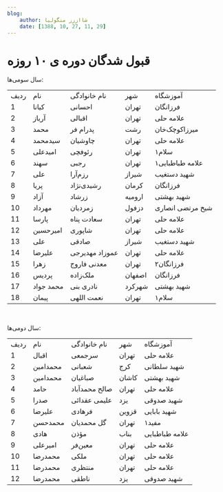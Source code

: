 ```yaml
---
blog:
    author: شااززز منگولیا
    date: [1388, 10, 27, 11, 29]
---
```

# قبول شدگان دوره ی ۱۰ روزه

<div class="cnt">
<p>سال سومی‌ها:</p>
<table align="baseline" cellpadding="1" cellspacing="1"><tbody>
<tr>
<td>ردیف</td>
<td>نام</td>
<td>نام خانوادگی</td>
<td>شهر</td>
<td>آموزشگاه</td>
</tr>
<tr>
<td>1</td>
<td>کیانا</td>
<td>احسانی</td>
<td>تهران</td>
<td>فرزانگان</td>
</tr>
<tr>
<td>2</td>
<td>آریاز</td>
<td>اقبالی</td>
<td>تهران</td>
<td>علامه حلی</td>
</tr>
<tr>
<td>3</td>
<td>محمد</td>
<td>پدرام فر</td>
<td>رشت</td>
<td>میرزاکوچک‌خان</td>
</tr>
<tr>
<td>4</td>
<td>سیدمحمد</td>
<td>چاوشیان</td>
<td>تهران</td>
<td>علامه حلی</td>
</tr>
<tr>
<td>5</td>
<td>امیدعلی</td>
<td>رئوفچی</td>
<td>تهران</td>
<td>سلام۱</td>
</tr>
<tr>
<td>6</td>
<td>سهند</td>
<td>رجبی</td>
<td>تهران</td>
<td>علامه طباطبایی۱</td>
</tr>
<tr>
<td>7</td>
<td>علی</td>
<td>رزم‌آرا</td>
<td>شیراز</td>
<td>شهید دستغیب</td>
</tr>
<tr>
<td>8</td>
<td>پریا</td>
<td>رشیدی‌نژاد</td>
<td>کرمان</td>
<td>فرزانگان</td>
</tr>
<tr>
<td>9</td>
<td>آزاد</td>
<td>زرشاد</td>
<td>ارومیه</td>
<td>شهید بهشتی</td>
</tr>
<tr>
<td>10</td>
<td>مهرداد</td>
<td>زمردیان</td>
<td>دزفول</td>
<td>شیخ مرتضی انصاری</td>
</tr>
<tr>
<td>11</td>
<td>پارسا</td>
<td>سعادت پناه</td>
<td>تهران</td>
<td>علامه حلی</td>
</tr>
<tr>
<td>12</td>
<td>امیرحسین</td>
<td>شاپوری</td>
<td>تهران</td>
<td>علامه حلی</td>
</tr>
<tr>
<td>13</td>
<td>علی</td>
<td>صادقی</td>
<td>شیراز</td>
<td>شهید دستغیب</td>
</tr>
<tr>
<td>14</td>
<td>علیرضا</td>
<td>عموزاد مهدیرجی</td>
<td>تهران</td>
<td>علامه حلی</td>
</tr>
<tr>
<td>15</td>
<td>زهرا</td>
<td>معدنی فاروج</td>
<td>تهران</td>
<td>فرزانگان۲</td>
</tr>
<tr>
<td>16</td>
<td>پردیس</td>
<td>ملک‌زاده</td>
<td>اصفهان</td>
<td>فرزانگان</td>
</tr>
<tr>
<td>17</td>
<td>محمد جواد</td>
<td>نادری بنی</td>
<td>شهرکرد</td>
<td>شهید بهشتی</td>
</tr>
<tr>
<td>18</td>
<td>پیمان</td>
<td>نعمت اللهی</td>
<td>تهران</td>
<td>سلام۱</td>
</tr>
</tbody></table>
<p><br/></p>
<p>سال دومی‌ها:</p>
<table align="baseline" cellpadding="1" cellspacing="1"><tbody>
<tr>
<td>ردیف</td>
<td>نام</td>
<td>نام خانوادگی</td>
<td>شهر</td>
<td>آموزشگاه</td>
</tr>
<tr>
<td>1</td>
<td>اقبال</td>
<td>سرجمعی</td>
<td>تهران</td>
<td>علامه حلی</td>
</tr>
<tr>
<td>2</td>
<td>محمدامین</td>
<td>شعبانی</td>
<td>کرج</td>
<td>شهید سلطانی</td>
</tr>
<tr>
<td>3</td>
<td>محمدامین</td>
<td>صباغیان</td>
<td>کاشان</td>
<td>شهید بهشتی</td>
</tr>
<tr>
<td>4</td>
<td>حامد</td>
<td>صالح محمدآباد</td>
<td>تهران</td>
<td>علامه حلی</td>
</tr>
<tr>
<td>5</td>
<td>صدرا</td>
<td>علیمی عقدائی</td>
<td>یزد</td>
<td>شهید صدوقی</td>
</tr>
<tr>
<td>6</td>
<td>علیرضا</td>
<td>فرهادی</td>
<td>قزوین</td>
<td>شهید بابایی</td>
</tr>
<tr>
<td>7</td>
<td>محمدحسن</td>
<td>گل محمدیان</td>
<td>تهران</td>
<td>مفید۱</td>
</tr>
<tr>
<td>8</td>
<td>هادی</td>
<td>مؤذن</td>
<td>بناب</td>
<td>علامه طباطبایی</td>
</tr>
<tr>
<td>9</td>
<td>امیرعلی</td>
<td>معین‌فر</td>
<td>تهران</td>
<td>علامه حلی</td>
</tr>
<tr>
<td>10</td>
<td>محمدرضا</td>
<td>ملکی</td>
<td>تهران</td>
<td>علامه حلی</td>
</tr>
<tr>
<td>11</td>
<td>محمدرضا</td>
<td>منتظری</td>
<td>تهران</td>
<td>علامه حلی</td>
</tr>
<tr>
<td>12</td>
<td>محمدرضا</td>
<td>ناطقی</td>
<td>یزد</td>
<td>شهید صدوقی</td>
</tr>
</tbody></table>
</div>
